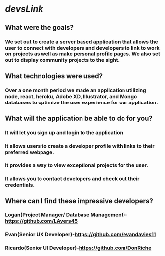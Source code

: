 # *devsLink*
## What were the goals?
### We set out to create a server based application that allows the user to connect with developers and developers to link to work on projects as well as make personal profile pages. We also set out to display community projects to the sight.
## What technologies were used?
### Over a one month period we made an application utilizing node, react, heroku, Adobe XD, Illustrator, and Mongo databases to optimize the user experience for our application.
## What will the application be able to do for you?
### It will let you sign up and login to the application.
### It allows users to create a developer profile with links to their preferred webpage.
### It provides a way to view exceptional projects for the user.
### It allows you to contact developers and check out their credentials.
## Where can I find these impressive developers?
### Logan(Project Manager/ Database Management)-https://github.com/LAyers45
### Evan(Senior UX Developer)-https://github.com/evandavies11
### Ricardo(Senior UI Developer)-https://github.com/DonRiche
